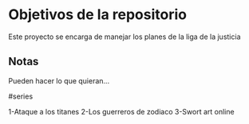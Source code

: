 # Objetivos de la repositorio

Este proyecto se encarga de manejar los planes de la liga de la justicia


## Notas
Pueden hacer lo que quieran...

#series

1-Ataque a los titanes
2-Los guerreros de zodiaco
3-Swort art online
